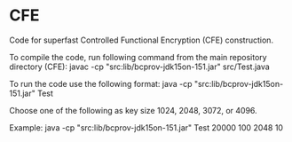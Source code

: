 CFE
===

Code for superfast Controlled Functional Encryption (CFE) construction.

To compile the code, run following command from the main repository directory (CFE):
javac -cp "src:lib/bcprov-jdk15on-151.jar" src/Test.java

To run the code use the following format:
java -cp "src:lib/bcprov-jdk15on-151.jar" Test <Size of the data vector> <Size of the function vector> <Key size> <Iterations>

Choose one of the following as key size 1024, 2048, 3072, or 4096.

Example: java -cp "src:lib/bcprov-jdk15on-151.jar" Test 20000 100 2048 10

